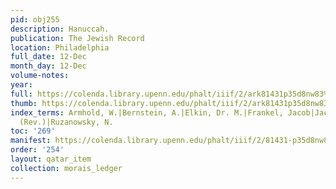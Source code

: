 ```yaml
---
pid: obj255
description: Hanuccah.
publication: The Jewish Record
location: Philadelphia
full_date: 12-Dec
month_day: 12-Dec
volume-notes:
year:
full: https://colenda.library.upenn.edu/phalt/iiif/2/ark81431p35d8nw83%2FSHA256E-s7028626--493dc374506cba0a304f6b226ff260499987e7e051ff2ce28cbc5d0ea93a4ef0.jpeg/full/3500,/0/default.jpg
thumb: https://colenda.library.upenn.edu/phalt/iiif/2/ark81431p35d8nw83%2FSHA256E-s7028626--493dc374506cba0a304f6b226ff260499987e7e051ff2ce28cbc5d0ea93a4ef0.jpeg/full/!200,200/0/default.jpg
index_terms: Armhold, W.|Bernstein, A.|Elkin, Dr. M.|Frankel, Jacob|Jacobs, George
  (Rev.)|Ruzanowsky, N.
toc: '269'
manifest: https://colenda.library.upenn.edu/phalt/iiif/2/81431-p35d8nw83/manifest
order: '254'
layout: qatar_item
collection: morais_ledger
---
```

